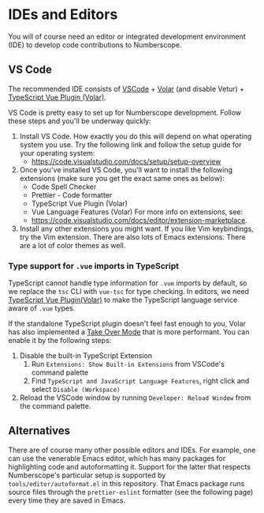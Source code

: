 # IDEs and Editors

You will of course need an editor or integrated development environment (IDE)
to develop code contributions to Numberscope.

## VS Code

The recommended IDE consists of [VSCode](https://code.visualstudio.com/) +
[Volar](https://marketplace.visualstudio.com/items?itemName=johnsoncodehk.volar)
(and disable Vetur) +
[TypeScript Vue Plugin (Volar)](https://marketplace.visualstudio.com/items?itemName=johnsoncodehk.vscode-typescript-vue-plugin).

VS Code is pretty easy to set up for Numberscope development. Follow these
steps and you'll be underway quickly:

1. Install VS Code. How exactly you do this will depend on what operating
   system you use. Try the following link and follow the setup guide for your
   operating system:
    - https://code.visualstudio.com/docs/setup/setup-overview
2. Once you've installed VS Code, you'll want to install the following
   extensions (make sure you get the exact same ones as below):
    - Code Spell Checker
    - Prettier - Code formatter
    - TypeScript Vue Plugin (Volar)
    - Vue Language Features (Volar) For more info on extensions, see:
    - https://code.visualstudio.com/docs/editor/extension-marketplace.
3. Install any other extensions you might want. If you like Vim keybindings,
   try the Vim extension. There are also lots of Emacs extensions. There are a
   lot of color themes as well.

### Type support for `.vue` imports in TypeScript

TypeScript cannot handle type information for `.vue` imports by default, so we
replace the `tsc` CLI with `vue-tsc` for type checking. In editors, we need
[TypeScript Vue Plugin(Volar)](https://marketplace.visualstudio.com/items?itemName=johnsoncodehk.vscode-typescript-vue-plugin)
to make the TypeScript language service aware of `.vue` types.

If the standalone TypeScript plugin doesn't feel fast enough to you, Volar has
also implemented a
[Take Over Mode](https://github.com/johnsoncodehk/volar/discussions/471#discussioncomment-1361669)
that is more performant. You can enable it by the following steps:

1.  Disable the built-in TypeScript Extension
    1.  Run `Extensions: Show Built-in Extensions` from VSCode's command
        palette
    2.  Find `TypeScript and JavaScript Language Features`, right click and
        select `Disable (Workspace)`
2.  Reload the VSCode window by running `Developer: Reload Window` from the
    command palette.

## Alternatives

There are of course many other possible editors and IDEs. For example, one can
use the venerable Emacs editor, which has many packages for highlighting code
and autoformatting it. Support for the latter that respects Numberscope's
particular setup is supported by `tools/editor/autoformat.el` in this
repository. That Emacs package runs source files through the `prettier-eslint`
formatter (see the following page) every time they are saved in Emacs.

